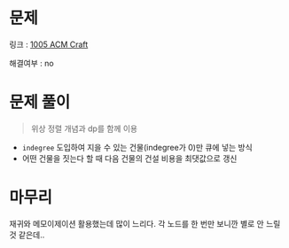 # 문제
링크 : [1005 ACM Craft](https://www.acmicpc.net/problem/1005)

해결여부 : no

# 문제 풀이
> 위상 정렬 개념과 dp를 함께 이용
- `indegree` 도입하여 지을 수 있는 건물(indegree가 0)만 큐에 넣는 방식
- 어떤 건물을 짓는다 할 때 다음 건물의 건설 비용을 최댓값으로 갱신

# 마무리
재귀와 메모이제이션 활용했는데 많이 느리다. 각 노드를 한 번만 보니깐 별로 안 느릴 것 같은데..